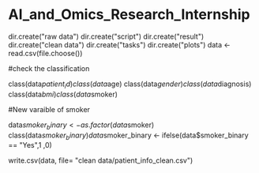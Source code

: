 # AI_and_Omics_Research_Internship
dir.create("raw data")
dir.create("script")
dir.create("result")
dir.create("clean data")
dir.create("tasks")
dir.create("plots")
data <- read.csv(file.choose())

#check the classification

class(data$patient_id)
class(data$age)
class(data$gender)
class(data$diagnosis)
class(data$bmi)
class(data$smoker)

#New varaible of smoker

data$smoker_binary <- as.factor(data$smoker)
class(data$smoker_binary)
data$smoker_binary <- ifelse(data$smoker_binary == "Yes",1 ,0)

write.csv(data, file= "clean data/patient_info_clean.csv")
